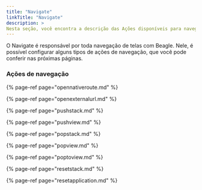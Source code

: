 ```yaml
---
title: "Navigate"
linkTitle: "Navigate"
description: >
Nesta seção, você encontra a descrição das Ações disponíveis para navegação em uma aplicação Beagle.
---
```


O Navigate é  responsável por toda navegação de telas com Beagle. Nele, é possível configurar alguns tipos de ações de navegação, que você pode conferir nas próximas páginas. 

### Ações de navegação

{% page-ref page="opennativeroute.md" %}

{% page-ref page="openexternalurl.md" %}

{% page-ref page="pushstack.md" %}

{% page-ref page="pushview.md" %}

{% page-ref page="popstack.md" %}

{% page-ref page="popview.md" %}

{% page-ref page="poptoview.md" %}

{% page-ref page="resetstack.md" %}

{% page-ref page="resetapplication.md" %}






